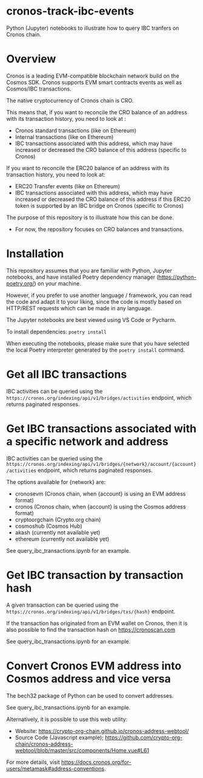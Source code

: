 # cronos-track-ibc-events

Python (Jupyter) notebooks to illustrate how to query IBC tranfers on Cronos chain.

# Overview

Cronos is a leading EVM-compatible blockchain network build on the Cosmos SDK. Cronos supports EVM smart contracts events as well as Cosmos/IBC transactions.

The native cryptocurrency of Cronos chain is CRO.

This means that, if you want to reconcile the CRO balance of an address with its transaction history, you need to look at :

- Cronos standard transactions (like on Ethereum)
- Internal transactions (like on Ethereum)
- IBC transactions associated with this address, which may have increased or decreased the CRO balance of this address (specific to Cronos)

If you want to reconcile the ERC20 balance of an address with its transaction history, you need to look at:

- ERC20 Transfer events (like on Ethereum)
- IBC transactions associated with this address, which may have increased or decreased the CRO balance of this address if this ERC20 token is supported by an IBC bridge on Cronos (specific to Cronos)

The purpose of this repository is to illustrate how this can be done.

- For now, the repository focuses on CRO balances and transactions.

# Installation

This repository assumes that you are familiar with Python, Jupyter notebooks, and have installed Poetry dependency manager (https://python-poetry.org/) on your machine.

However, if you prefer to use another language / framework, you can read the code and adapt it to your liking, since the code is mostly based on HTTP/REST requests which can be made in any language.

The Jupyter notebooks are best viewed using VS Code or Pycharm.

To install dependencies: `poetry install`

When executing the notebooks, please make sure that you have selected the local Poetry interpreter generated by the `poetry install` command.

# Get all IBC transactions

IBC activities can be queried using the `https://cronos.org/indexing/api/v1/bridges/activities` endpoint, which returns paginated responses.

# Get IBC transactions associated with a specific network and address

IBC activities can be queried using the `https://cronos.org/indexing/api/v1/bridges/{network}/account/{account}/activities` endpoint, which returns paginated responses.

The options available for {network} are:

- cronosevm (Cronos chain, when {account} is using an EVM address format)
- cronos (Cronos chain, when {account} is using the Cosmos address format)
- cryptoorgchain (Crypto.org chain)
- cosmoshub (Cosmos Hub)
- akash (currently not available yet)
- ethereum (currently not available yet)

See query_ibc_transactions.ipynb for an example.

# Get IBC transaction by transaction hash

A given transaction can be queried using the `https://cronos.org/indexing/api/v1/bridges/txs/{hash}` endpoint.

If the transaction has originated from an EVM wallet on Cronos, then it is also possible to find the transaction hash on https://cronoscan.com

See query_ibc_transactions.ipynb for an example.

# Convert Cronos EVM address into Cosmos address and vice versa

The bech32 package of Python can be used to convert addresses.

See query_ibc_transactions.ipynb for an example.

Alternatively, it is possible to use this web utility:

- Website: https://crypto-org-chain.github.io/cronos-address-webtool/
- Source Code (Javascript example); https://github.com/crypto-org-chain/cronos-address-webtool/blob/master/src/components/Home.vue#L61

For more details, visit https://docs.cronos.org/for-users/metamask#address-conventions.
